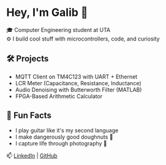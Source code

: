 # Hey, I'm Galib 👋

🎓 Computer Engineering student at UTA  
⚙️ I build cool stuff with microcontrollers, code, and curiosity

## 🛠️ Projects
- MQTT Client on TM4C123 with UART + Ethernet  
- LCR Meter (Capacitance, Resistance, Inductance)  
- Audio Denoising with Butterworth Filter (MATLAB)  
- FPGA-Based Arithmetic Calculator

## 🎸 Fun Facts
- I play guitar like it's my second language  
- I make dangerously good doughnuts 🍩  
- I capture life through photography 📸  

📫 [LinkedIn](https://linkedin.com/in/galib-raid/) | [GitHub](https://github.com/Galib2003)
